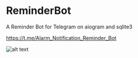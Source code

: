 # ReminderBot
A Reminder Bot for Telegram on aiogram and sqlite3

https://t.me/Alarm_Notification_Reminder_Bot

 ![alt text](https://i.imgur.com/JtcHwix.png)

